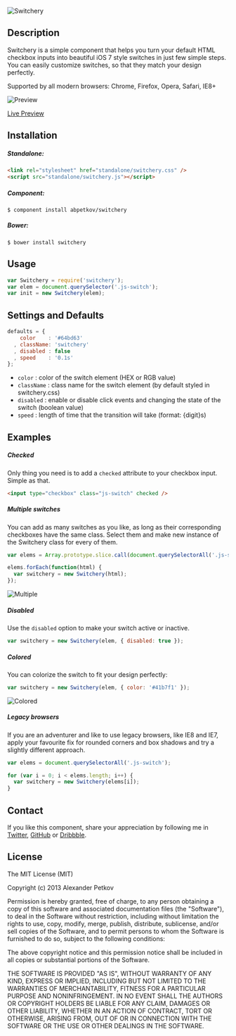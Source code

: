 ![Switchery](http://i.imgur.com/xJAM3Jq.png)

## Description

Switchery is a simple component that helps you turn your default HTML checkbox inputs into beautiful iOS 7 style switches in just few simple steps. You can easily customize switches, so that they match your design perfectly.

Supported by all modern browsers: Chrome, Firefox, Opera, Safari, IE8+

![Preview](http://i.imgur.com/0PcuTbO.jpg)

[Live Preview](http://abpetkov.github.io/switchery/)

## Installation

##### Standalone:

```html
<link rel="stylesheet" href="standalone/switchery.css" />
<script src="standalone/switchery.js"></script>
```

##### Component:

```shell
$ component install abpetkov/switchery
```

##### Bower:

```shell
$ bower install switchery
```

## Usage

```js
var Switchery = require('switchery');
var elem = document.querySelector('.js-switch');
var init = new Switchery(elem);
```

## Settings and Defaults

```js
defaults = {
    color    : '#64bd63'
  , className: 'switchery'
  , disabled : false
  , speed    : '0.1s'
};
```

- `color` : color of the switch element (HEX or RGB value)
- `className` : class name for the switch element (by default styled in switchery.css)
- `disabled` : enable or disable click events and changing the state of the switch (boolean value)
- `speed` : length of time that the transition will take (format: {digit}s)

## Examples

##### Checked

Only thing you need is to add a `checked` attribute to your checkbox input. Simple as that.

```html
<input type="checkbox" class="js-switch" checked />
```

##### Multiple switches

You can add as many switches as you like, as long as their corresponding checkboxes have the same class. Select them and make new instance of the Switchery class for every of them.

```js
var elems = Array.prototype.slice.call(document.querySelectorAll('.js-switch'));

elems.forEach(function(html) {
  var switchery = new Switchery(html);
});
```

![Multiple](http://i.imgur.com/Ip4xy4s.jpg)

##### Disabled

Use the `disabled` option to make your switch active or inactive.

```js
var switchery = new Switchery(elem, { disabled: true });
```

##### Colored

You can colorize the switch to fit your design perfectly:

```js
var switchery = new Switchery(elem, { color: '#41b7f1' });
```

![Colored](http://i.imgur.com/qO0Pzub.jpg)

##### Legacy browsers

If you are an adventurer and like to use legacy browsers, like IE8 and IE7, apply your favourite fix for rounded corners and box shadows and try a slightly different approach.

```js
var elems = document.querySelectorAll('.js-switch');

for (var i = 0; i < elems.length; i++) {
  var switchery = new Switchery(elems[i]);
}
```

## Contact

If you like this component, share your appreciation by following me in [Twitter](https://twitter.com/abpetkov), [GitHub](https://github.com/abpetkov) or [Dribbble](http://dribbble.com/apetkov).

## License

The MIT License (MIT)

Copyright (c) 2013 Alexander Petkov

Permission is hereby granted, free of charge, to any person obtaining a copy of
this software and associated documentation files (the "Software"), to deal in
the Software without restriction, including without limitation the rights to
use, copy, modify, merge, publish, distribute, sublicense, and/or sell copies of
the Software, and to permit persons to whom the Software is furnished to do so,
subject to the following conditions:

The above copyright notice and this permission notice shall be included in all
copies or substantial portions of the Software.

THE SOFTWARE IS PROVIDED "AS IS", WITHOUT WARRANTY OF ANY KIND, EXPRESS OR
IMPLIED, INCLUDING BUT NOT LIMITED TO THE WARRANTIES OF MERCHANTABILITY, FITNESS
FOR A PARTICULAR PURPOSE AND NONINFRINGEMENT. IN NO EVENT SHALL THE AUTHORS OR
COPYRIGHT HOLDERS BE LIABLE FOR ANY CLAIM, DAMAGES OR OTHER LIABILITY, WHETHER
IN AN ACTION OF CONTRACT, TORT OR OTHERWISE, ARISING FROM, OUT OF OR IN
CONNECTION WITH THE SOFTWARE OR THE USE OR OTHER DEALINGS IN THE SOFTWARE.